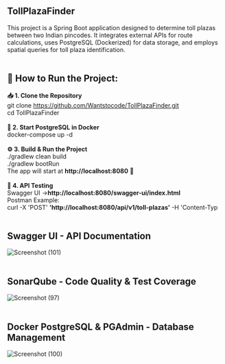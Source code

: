 ## TollPlazaFinder

This project is a Spring Boot application designed to determine toll plazas between two Indian pincodes. It integrates external APIs for route calculations, uses PostgreSQL (Dockerized) for data storage, and employs spatial queries for toll plaza identification.</br></br>

## 🚀 How to Run the Project:

**📥 1. Clone the Repository**</br>
git clone https://github.com/Wantstocode/TollPlazaFinder.git</br>
cd TollPlazaFinder</br></br>
**🐳 2. Start PostgreSQL in Docker**</br>
docker-compose up -d</br></br>
**⚙️ 3. Build & Run the Project**</br>
./gradlew clean build  </br>
./gradlew bootRun</br>
The app will start at **http://localhost:8080** 🎉</br></br>
**📡 4. API Testing**</br>
Swagger UI →**http://localhost:8080/swagger-ui/index.html**</br>
Postman Example:</br>
curl -X 'POST' **'http://localhost:8080/api/v1/toll-plazas'** -H 'Content-Typ</br></br>


## Swagger UI - API Documentation
![Screenshot (101)](https://github.com/user-attachments/assets/e86294c0-7a63-48c4-b323-d68cb51acf7d)
<br><br>

## SonarQube - Code Quality & Test Coverage
![Screenshot (97)](https://github.com/user-attachments/assets/25937813-ce5f-4d7f-b0c6-7240b91e41c8)
</br></br>

## Docker PostgreSQL & PGAdmin - Database Management
![Screenshot (100)](https://github.com/user-attachments/assets/61cbd61e-944b-4607-956b-31106ec445f2)


